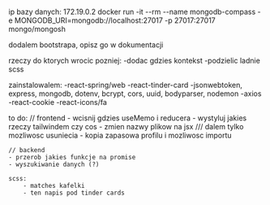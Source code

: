 ip bazy danych: 172.19.0.2
docker run -it --rm --name mongodb-compass -e MONGODB_URI=mongodb://localhost:27017 -p 27017:27017 mongo/mongosh

dodalem bootstrapa, opisz go w dokumentacji

rzeczy do ktorych wrocic pozniej:
-dodac gdzies kontekst
-podzielic ladnie scss

zainstalowalem:
-react-spring/web
-react-tinder-card
-jsonwebtoken, express, mongodb, dotenv, bcrypt, cors, uuid, bodyparser, nodemon
-axios
-react-cookie
-react-icons/fa

to do:
    // frontend
    <!-- - napraw to ze te karty z tindera uciekaja i rozszerzaja strone-->
    <!-- - napraw to ze trzeba odswiezyc strone zeby zobaczyc matches -->
    <!-- - napraw matches: dwie osoby musza siebie nawzajem dodac zeby bylo match -->
    <!-- - napraw confirm password!!! -->
    <!-- - dodaj mozliwosc edycji danych w profliu -->
    - wcisnij gdzies useMemo i reducera
    - wystyluj jakies rzeczy tailwindem czy cos
    - zmien nazwy plikow na jsx
    <!-- - dodaj mozliwosc usuniecia konta -->
    <!-- - edycja historii czatow --> /// dalem tylko mozliwosc usuniecia
    <!-- - edycja matchow -->
    - kopia zapasowa profilu i mozliwosc importu
    <!-- - wystyluj karte tindera -->

    // backend
    - przerob jakies funkcje na promise
    - wyszukiwanie danych (?)

    scss:
        - matches kafelki
        - ten napis pod tinder cards
